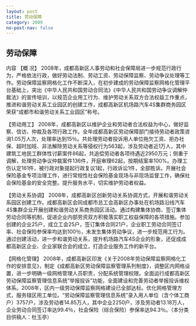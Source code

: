```yaml
---
layout: post
title: 劳动保障
category: 2009
no-post-nav: false
---
```


##  劳动保障

内容
【概 况】  2008年，成都高新区人事劳动和社会保障局进一步规范行政行为，严格依法行政，做好劳动法制、劳动工资、劳动保障监察、劳动争议处理等工作。劳动保障监察网格化工作不断深入，在初步建成的劳动保障监察网格化管理平台基础上，突出《中华人民共和国劳动合同法》《中华人民共和国劳动争议调解仲裁法》的宣传培训，以规范企业用工行为、维护劳动关系双方合法权益工作重点，推进和谐劳动关系工业园区的创建工作，成都高新区机场路汽车4S集群商务园区荣获“成都市和谐劳动关系工业园区”称号。
 
【劳动用工】  2008年，成都高新区以维护企业和劳动者合法权益为中心，做好监察、信访、仲裁及各项行政工作。全年成都高新区劳动保障部门接待劳动者政策咨询1.05万人次，处理率达到15％。共处理劳动者投诉用人单位拖欠工资、拒办社保、超时加班、非法解除劳动关系等侵权行为563起，涉及劳动者近1万人，其中建筑工地民工群体性讨薪案件86起，共追偿劳动者各项待遇近2950万元；侧重于调解，处理劳动争议仲裁案件136件，开庭审理62起，按期结案率100%。办理工伤认定161件，被行政对象提起行政复议1起，行政诉讼1件，全部胜诉。开展社会保险基金专项治理工作，进行常规性社会保险基金现场与非现场监督工作，确保社会保险基金的安全完整。提升服务水平，切实维护劳动者权益。
 
【劳动关系协调】  2008年，成都高新区创新劳动关系协调方式，开展和谐劳动关系园区创建工作。成都高新区会同成都市总工会高新区办事处在机场路沿线汽车4S集群企业开展创建和谐劳动关系商务园区活动。通过构建集体协商、签订集体劳动合同等机制，促进企业内部劳资双方积极落实职工权益保障的各项措施。参加创建的企业25户，成立工会25户，签订集体合同21户，企业职工劳动合同签订率、社会保险参保率均达到100％，未发生集体劳动争议，进一步规范用工行为。通过创建活动，进一步和谐劳动关系，提升机场路汽车4S企业的形象，还促成成都高新区企业、企业家联合会的成立，打造企业服务工作的新平台。
 
【网格化管理】  2008年，成都高新区印发《关于2008年劳动保障监察网格化工作的安排意见》，制定《成都高新区劳动保障监察管理系列制度》，调整区内网格设置，进一步明确一级网格管理人员职责，分配系统管理权限。全面运行成都高新区劳动保障监察管理信息系统“举报投诉”功能，全面建设和完善劳动者举报投诉维权体系。2008年，区内一级劳动保障监察网格建设已全部达标。优化网格管理方式，服务辖区用工单位。“劳动保障监察管理信息系统”录入用人单位（含个体工商户）3757户，涉及劳动者14.85万人，其中企业2250户，涉及劳动者13.18万人，企业劳动合同签订率达99.4％，社会保险（综合保险）参保率达94.3％。（本分类目供稿人：杜玉亭）